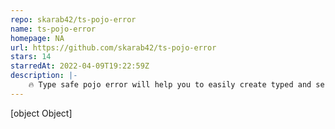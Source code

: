 ```yaml
---
repo: skarab42/ts-pojo-error
name: ts-pojo-error
homepage: NA
url: https://github.com/skarab42/ts-pojo-error
stars: 14
starredAt: 2022-04-09T19:22:59Z
description: |-
    🔥 Type safe pojo error will help you to easily create typed and serializable error.
---
```


[object Object]
